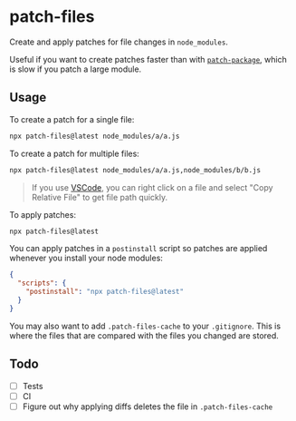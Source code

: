 # patch-files

Create and apply patches for file changes in `node_modules`.

Useful if you want to create patches faster than with [`patch-package`](https://github.com/ds300/patch-package), which is slow if you patch a large module.

## Usage

To create a patch for a single file:

```bash
npx patch-files@latest node_modules/a/a.js
```

To create a patch for multiple files:

```bash
npx patch-files@latest node_modules/a/a.js,node_modules/b/b.js
```

> If you use [VSCode](https://code.visualstudio.com), you can right click on a file and select "Copy Relative File" to get file path quickly.

To apply patches:

```bash
npx patch-files@latest
```

You can apply patches in a `postinstall` script so patches are applied whenever you install your node modules:

```json
{
  "scripts": {
    "postinstall": "npx patch-files@latest"
  }
}
```

You may also want to add `.patch-files-cache` to your `.gitignore`. This is where the files that are compared with the files you changed are stored.

## Todo

- [ ] Tests
- [ ] CI
- [ ] Figure out why applying diffs deletes the file in `.patch-files-cache`
